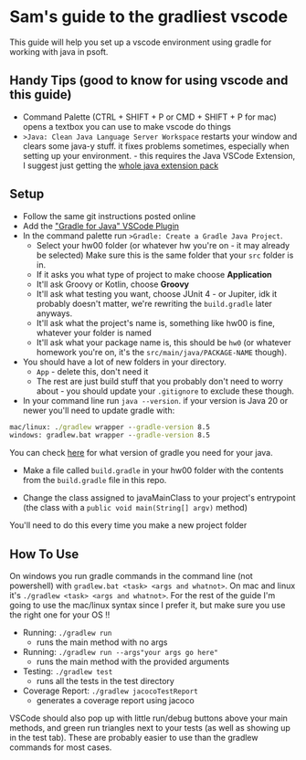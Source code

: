 # Sam's guide to the gradliest vscode
This guide will help you set up a vscode environment using gradle for working with java in psoft.

## Handy Tips (good to know for using vscode and this guide)
- Command Palette (CTRL + SHIFT + P or CMD + SHIFT + P for mac) opens a textbox you can use to make vscode do things
- `>Java: Clean Java Language Server Workspace` restarts your window and clears some java-y stuff. it fixes problems sometimes, especially when setting up your environment. - this requires the Java VSCode Extension, I suggest just getting the [whole java extension pack](https://marketplace.visualstudio.com/items?itemName=vscjava.vscode-java-pack)

## Setup
- Follow the same git instructions posted online
- Add the ["Gradle for Java" VSCode Plugin](https://marketplace.visualstudio.com/items?itemName=vscjava.vscode-gradle)
- In the command palette run `>Gradle: Create a Gradle Java Project`.
    - Select your hw00 folder (or whatever hw you're on - it may already be selected) Make sure this is the same folder that your `src` folder is in.
    - If it asks you what type of project to make choose **Application**
    - It'll ask Groovy or Kotlin, choose **Groovy**
    - It'll ask what testing you want, choose JUnit 4 - or Jupiter, idk it probably doesn't matter, we're rewriting the `build.gradle` later anyways.
    - It'll ask what the project's name is, something like hw00 is fine, whatever your folder is named
    - It'll ask what your package name is, this should be `hw0` (or whatever homework you're on, it's the `src/main/java/PACKAGE-NAME` though).
- You should have a lot of new folders in your directory. 
    - `App` - delete this, don't need it
    - The rest are just build stuff that you probably don't need to worry about - you should update your `.gitignore` to exclude these though.
- In your command line run `java --version`. if your version is Java 20 or newer you'll need to update gradle with:

```cmd
mac/linux: ./gradlew wrapper --gradle-version 8.5
windows: gradlew.bat wrapper --gradle-version 8.5
```
You can check [here](https://docs.gradle.org/current/userguide/compatibility.html) for what version of gradle you need for your java.

- Make a file called `build.gradle` in your hw00 folder with the contents from the `build.gradle` file in this repo.

- Change the class assigned to javaMainClass to your project's entrypoint (the class with a `public void main(String[] argv)` method)

You'll need to do this every time you make a new project folder

## How To Use

On windows you run gradle commands in the command line (not powershell) with `gradlew.bat <task> <args and whatnot>`. On mac and linux it's `./gradlew <task> <args and whatnot>`. For the rest of the guide I'm going to use the mac/linux syntax since I prefer it, but make sure you use the right one for your OS !!

- Running: `./gradlew run`
    - runs the main method with no args
- Running: `./gradlew run --args"your args go here"`
    - runs the main method with the provided arguments
- Testing: `./gradlew test`
    - runs all the tests in the test directory
- Coverage Report: `./gradlew jacocoTestReport`
    - generates a coverage report using jacoco

VSCode should also pop up with little run/debug buttons above your main methods, and green run triangles next to your tests (as well as showing up in the test tab). These are probably easier to use than the gradlew commands for most cases. 